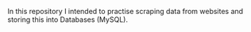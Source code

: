 In this repository I intended to practise scraping data from websites and storing this into Databases (MySQL).
